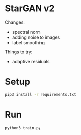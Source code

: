 # StarGAN v2

Changes:
- spectral norm
- adding noise to images
- label smoothing

Things to try:
- adaptive residuals

# Setup

```bash
pip3 install -r requirements.txt
```

# Run

```bash
python3 train.py
```
